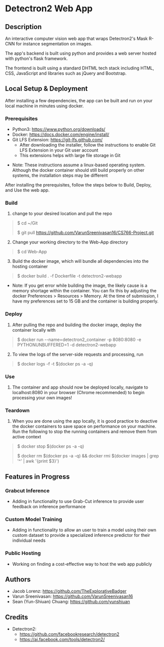 # Detectron2 Web App

## Description

An interactive computer vision web app that wraps Detectron2's Mask R-CNN for instance segmentation on images. 

The app's backend is built using python and provides a web server hosted with python's flask framework.

The frontend is built using a standard DHTML tech stack including HTML, CSS, JavaScript and libraries such as jQuery and Bootstrap.

## Local Setup & Deployment

After installing a few dependencies, the app can be built and run on your local machine in minutes using docker. 

### Prerequisites

- Python3: https://www.python.org/downloads/
- Docker: https://docs.docker.com/engine/install/
- Git LFS Extension: https://git-lfs.github.com/
    - After downloading the installer, follow the instructions to enable Git LFS Extension in your Git user account
    - This extensions helps with large file storage in Git

* Note: These instructions assume a linux-based operating system. Although the docker container should still build properly on other systems, the installation steps may be different

After installing the prerequisites, follow the steps below to Build, Deploy, and Use the web app.

### Build 

1. change to your desired location and pull the repo
> $ cd ~/Git
> 
>$ git pull https://github.com/VarunSreenivasan16/CS766-Project.git

2. Change your working directory to the Web-App directory
> $ cd Web-App

3. Build the docker image, which will bundle all dependencies into the hosting container
> $ docker build . -f Dockerfile -t detectron2-webapp

* Note: If you get error while building the image, the likely cause is a memory shortage within the container. You can fix this by adjusting the docker Preferences > Resources > Memory. At the time of submission, I have my preferences set to 15 GB and the container is building properly.

### Deploy

1. After pulling the repo and building the docker image, deploy the container locally with

> $ docker run --name=detectron2_container -p 8080:8080 -e PYTHONUNBUFFERED=1 -d detectron2-webapp

2. To view the logs of the server-side requests and processing, run

> $ docker logs -f -t $(docker ps -a -q)

### Use

1. The container and app should now be deployed locally, navigate to localhost:8080 in your browser (Chrome recommended) to begin processing your own images!

### Teardown

1. When you are done using the app locally, it is good practice to deactive the docker containers to save space on performance on your machine. Run the following to stop the running containers and remove them from active context

> $ docker stop $(docker ps -a -q)
> 
> $ docker rm $(docker ps -a -q) && docker rmi $(docker images | grep '^<none>' | awk '{print $3}')

## Features in Progress

### Grabcut Inference
- Adding in functionality to use Grab-Cut inference to provide user feedback on inference performance

### Custom Model Training
- Adding in functionality to allow an user to train a model using their own custom dataset to provide a specialized inference predictor for their individual needs

### Public Hosting
- Working on finding a cost-effective way to host the web app publicly

## Authors
- Jacob Lorenz: https://github.com/TheExplorativeBadger
- Varun Sreenivasan: https://github.com/VarunSreenivasan16
- Sean (Yun-Shiuan) Chuang: https://github.com/yunshiuan

## Credits
- Detectron2: 
    - https://github.com/facebookresearch/detectron2
    - https://ai.facebook.com/tools/detectron2/